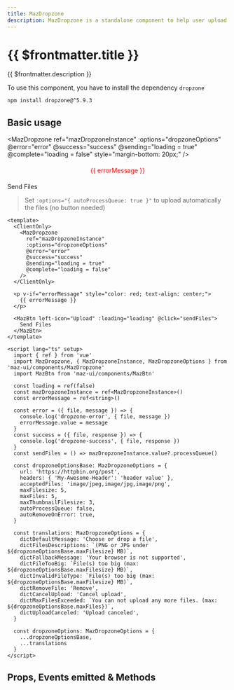 ```yaml
---
title: MazDropzone
description: MazDropzone is a standalone component to help user upload different type of files with a beautiful design system. It works with dropzone.js and is not SSR compatible with Nuxt.JS
---
```


# {{ $frontmatter.title }}

{{ $frontmatter.description }}

<!--@include: ./../mixins/getting-started.md-->

To use this component, you have to install the dependency `dropzone`

<NpmBadge package="dropzone" dist-tag="5" />

```bash
npm install dropzone@^5.9.3
```

## Basic usage

<MazDropzone
  ref="mazDropzoneInstance"
  :options="dropzoneOptions"
  @error="error"
  @success="success"
  @sending="loading = true"
  @complete="loading = false"
  style="margin-bottom: 20px;"
/>

<p v-if="errorMessage" style="color: red; text-align: center; margin: 20px 0;">
  {{ errorMessage }}
</p>

<div class="flex flex-center">
  <MazBtn left-icon="upload" :loading="loading" @click="sendFiles">
    Send Files
  </MazBtn>
</div>

> Set `:options="{ autoProcessQueue: true }"` to upload automatically the files (no button needed)

```vue
<template>
  <ClientOnly>
    <MazDropzone
      ref="mazDropzoneInstance"
      :options="dropzoneOptions"
      @error="error"
      @success="success"
      @sending="loading = true"
      @complete="loading = false"
    />
  </ClientOnly>

  <p v-if="errorMessage" style="color: red; text-align: center;">
    {{ errorMessage }}
  </p>

  <MazBtn left-icon="Upload" :loading="loading" @click="sendFiles">
    Send Files
  </MazBtn>
</template>

<script lang="ts" setup>
  import { ref } from 'vue'
  import MazDropzone, { MazDropzoneInstance, MazDropzoneOptions } from 'maz-ui/components/MazDropzone'
  import MazBtn from 'maz-ui/components/MazBtn'

  const loading = ref(false)
  const mazDropzoneInstance = ref<MazDropzoneInstance>()
  const errorMessage = ref<string>()

  const error = ({ file, message }) => {
    console.log('dropzone-error', { file, message })
    errorMessage.value = message
  }
  const success = ({ file, response }) => {
    console.log('dropzone-success', { file, response })
  }
  const sendFiles = () => mazDropzoneInstance.value?.processQueue()

  const dropzoneOptionsBase: MazDropzoneOptions = {
    url: 'https://httpbin.org/post',
    headers: { 'My-Awesome-Header': 'header value' },
    acceptedFiles: 'image/jpeg,image/jpg,image/png',
    maxFilesize: 5,
    maxFiles: 5,
    maxThumbnailFilesize: 3,
    autoProcessQueue: false,
    autoRemoveOnError: true,
  }

  const translations: MazDropzoneOptions = {
    dictDefaultMessage: 'Choose or drop a file',
    dictFilesDescriptions: `(PNG or JPG under ${dropzoneOptionsBase.maxFilesize} MB)`,
    dictFallbackMessage: 'Your browser is not supported',
    dictFileTooBig: `File(s) too big (max: ${dropzoneOptionsBase.maxFilesize} MB)`,
    dictInvalidFileType: `File(s) too big (max: ${dropzoneOptionsBase.maxFilesize} MB)`,
    dictRemoveFile: 'Remove',
    dictCancelUpload: 'Cancel upload',
    dictMaxFilesExceeded: `You can not upload any more files. (max: ${dropzoneOptionsBase.maxFiles})`,
    dictUploadCanceled: 'Upload canceled',
  }

  const dropzoneOptions: MazDropzoneOptions = {
    ...dropzoneOptionsBase,
    ...translations
  }
</script>
```

## Props, Events emitted & Methods

<ComponentPropDoc
  component="MazDropzone"
  :component-instance="mazDropzoneInstance"
  :methods="[
    { name: 'setOption' },
    { name: 'manuallyAddFile' },
    { name: 'removeAllFiles' },
    { name: 'processQueue' },
    { name: 'destroy' },
    { name: 'disable' },
    { name: 'enable' },
    { name: 'accept' },
    { name: 'addFile' },
    { name: 'resizeImage' },
    { name: 'cancelUpload' },
    { name: 'getAcceptedFiles' },
    { name: 'getRejectedFiles' },
    { name: 'getFilesWithStatus' },
    { name: 'getQueuedFiles' },
    { name: 'getUploadingFiles' },
    { name: 'getAddedFiles' },
    { name: 'getActiveFiles' },
  ]"
/>

<script lang="ts" setup>
  import { ref, onMounted } from 'vue'

  const loading = ref(false)
  const mazDropzoneInstance = ref<MazDropzoneInstance>()

  const errorMessage = ref<string>()

  const error = ({ file, message }) => {
    console.log('dropzone-error', { file, message })
    errorMessage.value = message
  }
  const success = ({ file, response }) => {
    console.log('dropzone-success', { file, response })
  }
  const sendFiles = () => mazDropzoneInstance.value?.processQueue()

  const dropzoneOptionsBase: MazDropzoneOptions = {
    url: 'https://httpbin.org/post',
    headers: { 'My-Awesome-Header': 'header value' },
    acceptedFiles: 'image/jpeg,image/jpg,image/png',
    maxFilesize: 5,
    maxFiles: 5,
    maxThumbnailFilesize: 3,
    autoProcessQueue: false,
    autoRemoveOnError: true,
  }

  const translations: MazDropzoneOptions = {
    dictDefaultMessage: 'Choose or drop a file',
    dictFilesDescriptions: `(PNG or JPG under ${dropzoneOptionsBase.maxFilesize} MB)`,
    dictFallbackMessage: 'Your browser is not supported',
    dictFileTooBig: `File(s) too big (max: ${dropzoneOptionsBase.maxFilesize} MB)`,
    dictInvalidFileType: `File(s) too big (max: ${dropzoneOptionsBase.maxFilesize} MB)`,
    dictRemoveFile: 'Remove',
    dictCancelUpload: 'Cancel upload',
    dictMaxFilesExceeded: `You can not upload any more files. (max: ${dropzoneOptionsBase.maxFiles})`,
    dictUploadCanceled: 'Upload canceled',
  }

  const dropzoneOptions: MazDropzoneOptions = {
    ...dropzoneOptionsBase,
    ...translations
  }
</script>
